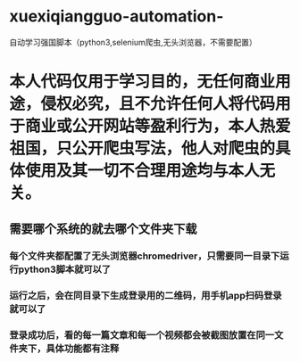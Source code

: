 # xuexiqiangguo-automation-
自动学习强国脚本（python3,selenium爬虫,无头浏览器，不需要配置）

# 本人代码仅用于学习目的，无任何商业用途，侵权必究，且不允许任何人将代码用于商业或公开网站等盈利行为，本人热爱祖国，只公开爬虫写法，他人对爬虫的具体使用及其一切不合理用途均与本人无关。

## 需要哪个系统的就去哪个文件夹下载

### 每个文件夹都配置了无头浏览器chromedriver，只需要同一目录下运行python3脚本就可以了

### 运行之后，会在同目录下生成登录用的二维码，用手机app扫码登录就可以了

### 登录成功后，看的每一篇文章和每一个视频都会被截图放置在同一文件夹下，具体功能都有注释
